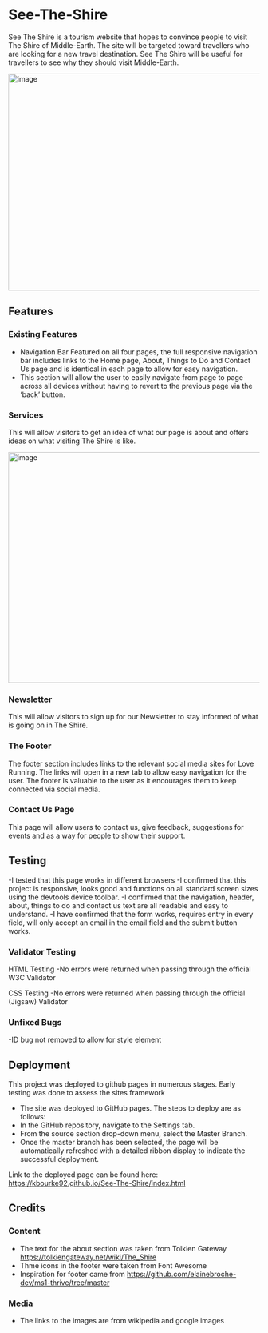 # See-The-Shire
See The Shire is a tourism website that hopes to convince people to visit The Shire of Middle-Earth. The site will be targeted toward travellers who are looking for a new travel destination. See The Shire will be useful for travellers to see why they should visit Middle-Earth.

<img width="794" height="434" alt="image" src="https://github.com/user-attachments/assets/bb799cc0-b618-4d23-bfc3-e74aa2ba4117" />


## Features

### Existing Features
- Navigation Bar
Featured on all four pages, the full responsive navigation bar includes links to the Home page, About, Things to Do and Contact Us page and is identical in each page to allow for easy navigation.
- This section will allow the user to easily navigate from page to page across all devices without having to revert to the previous page via the ‘back’ button.
 
### Services
This will allow visitors to get an idea of what our page is about and offers ideas on what visiting The Shire is like. 

<img width="835" height="461" alt="image" src="https://github.com/user-attachments/assets/0b74e62f-4ae7-4ab2-97b6-d668f1dcd581" />


### Newsletter
This will allow visitors to sign up for our Newsletter to stay informed of what is going on in The Shire.

### The Footer

The footer section includes links to the relevant social media sites for Love Running. The links will open in a new tab to allow easy navigation for the user. The footer is valuable to the user as it encourages them to keep connected via social media.

### Contact Us Page

This page will allow users to contact us, give feedback, suggestions for events and as a way for people to show their support.

## Testing

-I tested that this page works in different browsers
-I confirmed that this project is responsive, looks good and functions on all standard screen sizes using the devtools device toolbar.
-I confirmed that the navigation, header, about, things to do and contact us text are all readable and easy to understand.
-I have confirmed that the form works, requires entry in every field, will only accept an email in the email field and the submit button works.

### Validator Testing

HTML Testing
-No errors were returned when passing through the official W3C Validator

CSS Testing
-No errors were returned when passing through the official (Jigsaw) Validator

### Unfixed Bugs

-ID bug not removed to allow for style element

## Deployment

This project was deployed to github pages in numerous stages. Early testing was done to assess the sites framework

- The site was deployed to GitHub pages. The steps to deploy are as follows:
- In the GitHub repository, navigate to the Settings tab.
- From the source section drop-down menu, select the Master Branch.
- Once the master branch has been selected, the page will be automatically refreshed with a detailed ribbon display to indicate the successful deployment.

Link to the deployed page can be found here: https://kbourke92.github.io/See-The-Shire/index.html

## Credits

### Content

- The text for the about section was taken from Tolkien Gateway https://tolkiengateway.net/wiki/The_Shire
- Thme icons in the footer were taken from Font Awesome
- Inspiration for footer came from https://github.com/elainebroche-dev/ms1-thrive/tree/master

### Media
- The links to the images are from wikipedia and google images

